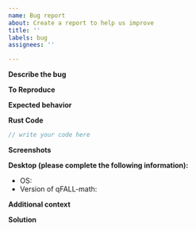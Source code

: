 ```yaml
---
name: Bug report
about: Create a report to help us improve
title: ''
labels: bug
assignees: ''

---
```


<!--
Thank you for filing a bug report! Please provide a short summary of the bug,
along with any information that might be required to replicate the bug.

If you feel like any of the provided sections are not needed, 
feel free to delete the corresponding section and leave it unfilled.
-->

**Describe the bug**
<!-- A clear and concise description of what the bug is. -->

**To Reproduce**
<!-- Steps to reproduce the behavior: -->

**Expected behavior**
<!-- A clear and concise description of what you expected to happen. -->

**Rust Code**
<!-- If applicable, provide some rust code, that might help to reproduce the bug -->
```rust
// write your code here
```

**Screenshots**
<!-- If applicable, add screenshots to help explain your problem. -->


**Desktop (please complete the following information):**
 - OS: <!-- [e.g. iOS] -->
 - Version of qFALL-math: <!-- [e.g. 1.0] -->

**Additional context**
<!-- Add any other context about the problem here. -->

**Solution**
<!-- If you already have a solution in mind, feel free to share it here. -->
